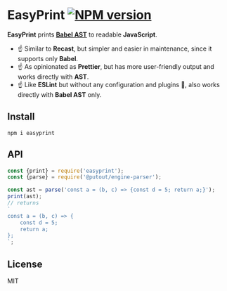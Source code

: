# EasyPrint [![NPM version][NPMIMGURL]][NPMURL]

[NPMIMGURL]: https://img.shields.io/npm/v/esengine.svg?style=flat&longCache=true
[NPMURL]: https://npmjs.org/package/esengine "npm"

**EasyPrint** prints [**Babel AST**](https://github.com/coderaiser/estree-to-babel) to readable **JavaScript**.
- ☝️ Similar to **Recast**, but simpler and easier in maintenance, since it supports only **Babel**.
- ☝️ As opinionated as **Prettier**, but has more user-friendly output and works directly with **AST**.
- ☝️ Like **ESLint** but without any configuration and plugins 🤷‍, also works directly with **Babel AST** only.

## Install

```
npm i easyprint
```

## API

```js
const {print} = require('easyprint');
const {parse} = require('@putout/engine-parser');

const ast = parse('const a = (b, c) => {const d = 5; return a;}');
print(ast);
// returns
`
const a = (b, c) => {
    const d = 5;
    return a;
};
`;
```

## License

MIT
